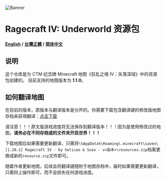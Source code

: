 ![Banner](https://ctmrepository.com/map_img/6926650110728662.PNG)

# Ragecraft IV: Underworld 资源包
#### [English](https://github.com/champsing/Ragecraft-IV-resourcepack/blob/292dbc431acd5cb38b50564fe437aa90c5e13dc6/readme/README.md) / [台灣正體](https://github.com/champsing/Ragecraft-IV-resourcepack/blob/292dbc431acd5cb38b50564fe437aa90c5e13dc6/readme/README_tw.md) / [简体中文](https://github.com/champsing/Ragecraft-IV-resourcepack/blob/292dbc431acd5cb38b50564fe437aa90c5e13dc6/readme/README_cn.md)

## 说明
这个仓库是为 CTM 纪念碑 Minecraft 地图《狂乱之境 IV：失落深域》中的资源包创建的。
目前支持的地图版本为 **1.1.0**。

## 如何翻译地图
在目前的版本，原版本与翻译版本是分开的。你需要下载包含翻译键的修改版地图存档来获得翻译：[点击下载]()

请注意！！！原文版游戏进度将无法保存到翻译版本！！！因为是使用修改过的地图。**请务必在不同存档或的文件夹开启世界！！！**

下载地图后如果需要更新翻译，只需将`\%AppData%\Roaming\.minecraft\saves\[1.20.1] Ragecraft IV - by heliceo & Suso - v<版本>\resources.zip`档案更换成新的`resource.zip`文件即可。

随着作者更新地图，后续会将翻译键随附于地图存档中，届时如果需要更新翻译，只需同上操作即可，而不会损失任何游戏进度。